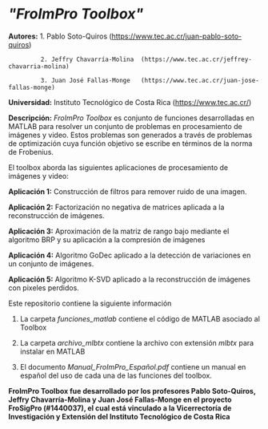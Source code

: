# *"FroImPro Toolbox"*

**Autores:** 1. Pablo Soto-Quiros        (https://www.tec.ac.cr/juan-pablo-soto-quiros)    

             2. Jeffry Chavarría-Molina  (https://www.tec.ac.cr/jeffrey-chavarria-molina)
             
             3. Juan José Fallas-Monge   (https://www.tec.ac.cr/juan-jose-fallas-monge)

**Universidad:** Instituto Tecnológico de Costa Rica (https://www.tec.ac.cr/)

**Descripción:** *FroImPro Toolbox* es conjunto de funciones desarrolladas en MATLAB para resolver un conjunto de problemas en procesamiento de imágenes y video. Estos problemas son generados a través de problemas de optimización cuya función objetivo se escribe en términos de la norma de Frobenius. 

El toolbox aborda las siguientes aplicaciones de procesamiento de imágenes y video:

  **Aplicación 1:** Construcción de filtros para remover ruido de una imagen.
  
  **Aplicación 2:** Factorización no negativa de matrices aplicada a la reconstrucción de imágenes.
  
  **Aplicación 3:** Aproximación de la matriz de rango bajo mediante el algoritmo BRP y su aplicación a la compresión de imágenes
  
  **Aplicación 4:** Algoritmo GoDec aplicado a la detección de variaciones en un conjunto de imágenes.
  
  **Aplicación 5:** Algoritmo K-SVD aplicado a la reconstrucción de imágenes con pixeles perdidos.
  
Este repositorio contiene la siguiente información 

  1. La carpeta *funciones_matlab* contiene el código de MATLAB asociado al Toolbox
   
  2. La carpeta *archivo_mlbtx* contiene la archivo con extensión *mlbtx* para instalar en MATLAB
  
  3. El documento *Manual_FroImPro_Español.pdf* contiene un manual en español del uso de cada una de las funciones del toolbox.

**FroImPro Toolbox fue desarrollado por los profesores Pablo Soto-Quiros, Jeffry Chavarría-Molina y Juan José Fallas-Monge en el proyecto FroSigPro (#1440037), el cual está vinculado a la Vicerrectoría de Investigación y Extensión del Instituto Tecnológico de Costa Rica**
